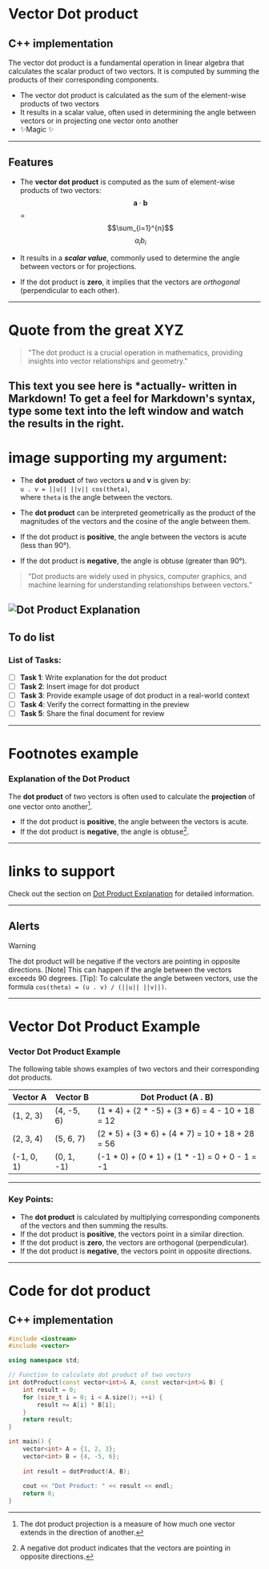 # Vector Dot product 
## C++ implementation
The vector dot product is a fundamental operation in linear algebra that calculates the scalar product of two vectors. It is computed by summing the products of their corresponding components.

- The vector dot product is calculated as the sum of the element-wise products of two vectors
- It results in a scalar value, often used in determining the angle between vectors or in projecting one vector onto another
- ✨Magic ✨
---
## Features

- The **vector dot product** is computed as the sum of element-wise products of two vectors:  
  $$\mathbf{a} \cdot \mathbf{b}$$ = $$\sum_{i=1}^{n}$$ $$a_i b_i$$

- It results in a ***scalar value***, commonly used to determine the angle between vectors or for projections.

- If the dot product is **zero**, it implies that the vectors are *orthogonal* (perpendicular to each other).
---

# Quote from the great XYZ

> "The dot product is a crucial operation in mathematics, providing insights into vector relationships and geometry."



This text you see here is *actually- written in Markdown! To get a feel
for Markdown's syntax, type some text into the left window and
watch the results in the right.
---
# image supporting my argument:
- The **dot product** of two vectors **u** and **v** is given by:  
  `u . v = ||u|| ||v|| cos(theta)`,  
  where `theta` is the angle between the vectors.

- The **dot product** can be interpreted geometrically as the product of the magnitudes of the vectors and the cosine of the angle between them.

- If the dot product is **positive**, the angle between the vectors is acute (less than 90°).  
- If the dot product is **negative**, the angle is obtuse (greater than 90°).

> "Dot products are widely used in physics, computer graphics, and machine learning for understanding relationships between vectors."

![Dot Product Explanation](https://betterexplained.com/wp-content/webp-express/webp-images/uploads/dotproduct/dot_product_components.png.webp)
---

## To do list
### List of Tasks:

- [ ] **Task 1**: Write explanation for the dot product
- [ ] **Task 2**: Insert image for dot product
- [ ] **Task 3**: Provide example usage of dot product in a real-world context
- [ ] **Task 4**: Verify the correct formatting in the preview
- [ ] **Task 5**: Share the final document for review

---
# Footnotes example
### Explanation of the Dot Product

The **dot product** of two vectors is often used to calculate the **projection** of one vector onto another[^1].

- If the dot product is **positive**, the angle between the vectors is acute.
- If the dot product is **negative**, the angle is obtuse[^2].

[^1]: The dot product projection is a measure of how much one vector extends in the direction of another.
[^2]: A negative dot product indicates that the vectors are pointing in opposite directions.
---
# links to support

Check out the section on [Dot Product Explanation](https://en.wikipedia.org/wiki/Dot_product) for detailed information.

---
## Alerts
> [!Warning]
> The dot product will be negative if the vectors are pointing in opposite directions. 
> [Note]
> This can happen if the angle between the vectors exceeds 90 degrees.
> [Tip]: To calculate the angle between vectors, use the formula `cos(theta) = (u . v) / (||u|| ||v||)`.

---
# Vector Dot Product Example
### Vector Dot Product Example

The following table shows examples of two vectors and their corresponding dot products.

| Vector A          | Vector B          | Dot Product (A . B)                                  |
|-------------------|-------------------|------------------------------------------------------|
| (1, 2, 3)         | (4, -5, 6)        | (1 * 4) + (2 * -5) + (3 * 6) = 4 - 10 + 18 = 12     |
| (2, 3, 4)         | (5, 6, 7)         | (2 * 5) + (3 * 6) + (4 * 7) = 10 + 18 + 28 = 56     |
| (-1, 0, 1)        | (0, 1, -1)        | (-1 * 0) + (0 * 1) + (1 * -1) = 0 + 0 - 1 = -1      |

---

### Key Points:
- The **dot product** is calculated by multiplying corresponding components of the vectors and then summing the results.
- If the dot product is **positive**, the vectors point in a similar direction.
- If the dot product is **zero**, the vectors are orthogonal (perpendicular).
- If the dot product is **negative**, the vectors point in opposite directions.

---
# Code for dot product
## C++ implementation
```cpp
#include <iostream>
#include <vector>

using namespace std;

// Function to calculate dot product of two vectors
int dotProduct(const vector<int>& A, const vector<int>& B) {
    int result = 0;
    for (size_t i = 0; i < A.size(); ++i) {
        result += A[i] * B[i];
    }
    return result;
}

int main() {
    vector<int> A = {1, 2, 3};
    vector<int> B = {4, -5, 6};
    
    int result = dotProduct(A, B);
    
    cout << "Dot Product: " << result << endl;
    return 0;
}
